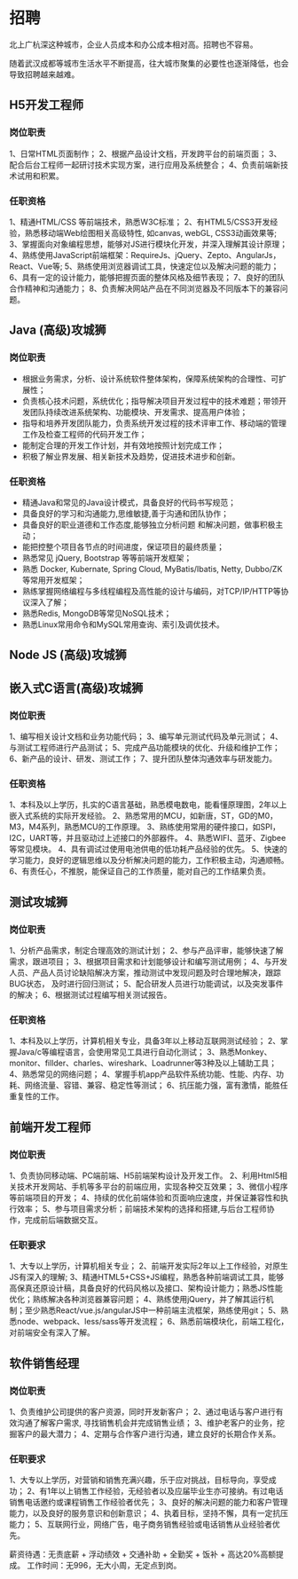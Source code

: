 # 招聘

北上广杭深这种城市，企业人员成本和办公成本相对高。招聘也不容易。

随着武汉成都等城市生活水平不断提高，往大城市聚集的必要性也逐渐降低，也会导致招聘越来越难。

## H5开发工程师

### 岗位职责

1、日常HTML页面制作；
2、根据产品设计文档，开发跨平台的前端页面；
3、配合后台工程师一起研讨技术实现方案，进行应用及系统整合；
4、负责前端新技术试用和积累。

### 任职资格

1、精通HTML/CSS 等前端技术，熟悉W3C标准；
2、有HTML5/CSS3开发经验，熟悉移动端Web绘图相关高级特性, 如canvas, webGL, CSS3动画效果等;
3、掌握面向对象编程思想，能够对JS进行模块化开发，并深入理解其设计原理；
4、熟练使用JavaScript前端框架：RequireJs、jQuery、Zepto、AngularJs，React、Vue等;
5、熟练使用浏览器调试工具，快速定位以及解决问题的能力；
6、具有一定的设计能力，能够把握页面的整体风格及细节表现；
7、良好的团队合作精神和沟通能力；
8、负责解决网站产品在不同浏览器及不同版本下的兼容问题。

## Java (高级)攻城狮

### 岗位职责

- 根据业务需求，分析、设计系统软件整体架构，保障系统架构的合理性、可扩展性；
- 负责核心技术问题，系统优化；指导解决项目开发过程中的技术难题；带领开发团队持续改进系统架构、功能模块、开发需求、提高用户体验；
- 指导和培养开发团队能力，负责系统开发过程的技术评审工作、移动端的管理工作及检查工程师的代码开发工作；
- 能制定合理的开发工作计划，并有效地按照计划完成工作；
- 积极了解业界发展、相关新技术及趋势，促进技术进步和创新。

### 任职资格

- 精通Java和常见的Java设计模式，具备良好的代码书写规范；
- 具备良好的学习和沟通能力,思维敏捷,善于沟通和团队协作；
- 具备良好的职业道德和工作态度,能够独立分析问题 和解决问题，做事积极主动；
- 能把控整个项目各节点的时间进度，保证项目的最终质量；
- 熟悉常见 jQuery, Bootstrap 等等前端开发框架；
- 熟悉 Docker, Kubernate, Spring Cloud, MyBatis/Ibatis, Netty, Dubbo/ZK等常用开发框架；
- 熟练掌握网络编程与多线程编程及高性能的设计与编码，对TCP/IP/HTTP等协议深入了解；
- 熟悉Redis, MongoDB等常见NoSQL技术；
- 熟悉Linux常用命令和MySQL常用查询、索引及调优技术。

## Node JS (高级)攻城狮

## 嵌入式C语言(高级)攻城狮

### 岗位职责

1、编写相关设计文档和业务功能代码；
3、编写单元测试代码及单元测试；
4、与测试工程师进行产品测试；
5、完成产品功能模块的优化、升级和维护工作；
6、新产品的设计、研发、测试工作；
7、提升团队整体沟通效率与研发能力。

### 任职资格

1、本科及以上学历，扎实的C语言基础，熟悉模电数电，能看懂原理图，2年以上嵌入式系统的实际开发经验。
2、熟悉常用的MCU，如新唐，ST，GD的M0，M3，M4系列，熟悉MCU的工作原理。
3、熟练使用常用的硬件接口，如SPI，I2C，UART等，并且驱动过上述接口的外部器件。
4、熟悉WIFI、蓝牙、Zigbee等常见模块。
4、具有调试过使用电池供电的低功耗产品经验的优先。
5、快速的学习能力，良好的逻辑思维以及分析解决问题的能力，工作积极主动，沟通顺畅。
6、有责任心，不推脱，能保证自己的工作质量，能对自己的工作结果负责。

## 测试攻城狮

### 岗位职责

1、分析产品需求，制定合理高效的测试计划；
2、参与产品评审，能够快速了解需求，跟进项目；
3、根据项目需求和计划能够设计和编写测试用例；
4、与开发人员、产品人员讨论缺陷解决方案，推动测试中发现问题及时合理地解决，跟踪BUG状态， 及时进行回归测试；
5、配合研发人员进行功能调试，以及突发事件的解决；
6、根据测试过程编写相关测试报告。

### 任职资格

1、本科及以上学历，计算机相关专业，具备3年以上移动互联网测试经验；
2、掌握Java/c等编程语言，会使用常见工具进行自动化测试；
3、熟悉Monkey、monitor、fillder、charles、wireshark、Loadrunner等3种及以上辅助工具；
4、熟悉常见的网络问题；
4、掌握手机app产品软件系统功能、性能、内存、功耗、网络流量、容错、兼容、稳定性等测试；
6、抗压能力强，富有激情，能胜任重复性的工作。



## 前端开发工程师

### 岗位职责

1、负责协同移动端、PC端前端、H5前端架构设计及开发工作。
2、利用Html5相关技术开发网站、手机等多平台的前端应用，实现各种交互效果；
3、微信小程序等前端项目的开发；
4、持续的优化前端体验和页面响应速度，并保证兼容性和执行效率；
5、参与项目需求分析；前端技术架构的选择和搭建,与后台工程师协作，完成前后端数据交互。

### 任职要求

1、大专以上学历，计算机相关专业；
2、前端开发实际2年以上工作经验，对原生JS有深入的理解;
3、精通HTML5+CSS+JS编程，熟悉各种前端调试工具，能够高保真还原设计稿，具备良好的代码风格以及接口、架构设计能力；熟悉JS性能优化；熟练解决各种浏览器兼容问题； 
4、熟练使用jQuery，并了解其运行机制；至少熟悉React/vue.js/angularJS中一种前端主流框架，熟练使用git；
5、熟悉node、webpack、less/sass等开发流程；
6、熟悉前端模块化，前端工程化，对前端安全有深入了解。


## 软件销售经理

### 岗位职责
1、负责维护公司提供的客户资源，同时开发新客户；
2、通过电话与客户进行有效沟通了解客户需求, 寻找销售机会并完成销售业绩；
3、维护老客户的业务，挖掘客户的最大潜力；
4、定期与合作客户进行沟通，建立良好的长期合作关系。

### 任职要求
1、大专以上学历，对营销和销售充满兴趣，乐于应对挑战，目标导向，享受成功；
2、有1年以上销售工作经验，无经验者以及应届毕业生亦可接纳。有过电话销售电话邀约或课程销售工作经验者优先；
3、良好的解决问题的能力和客户管理能力，以及良好的服务意识和创新意识；
4、执着目标，坚持不懈，具有一定抗压能力；
5、互联网行业，网络广告，电子商务销售经验或电话销售从业经验者优先。


薪资待遇：无责底薪 + 浮动绩效 + 交通补助 + 全勤奖 + 饭补 + 高达20%高额提成。
工作时间：无996，无大小周，无定点到岗。

